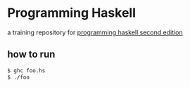 # Programming Haskell

a training repository for [programming haskell second edition]()

## how to run

```bash
$ ghc foo.hs
$ ./foo
```
